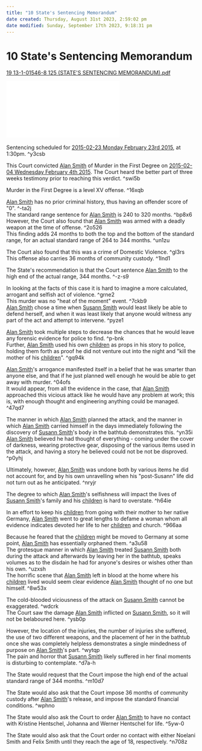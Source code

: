 ```yaml
---
title: "10 State's Sentencing Memorandum"
date created: Thursday, August 31st 2023, 2:59:02 pm
date modified: Sunday, September 17th 2023, 9:18:31 pm
---
```


# 10 State's Sentencing Memorandum

[19 13-1-01546-8 125 (STATE'S SENTENCING MEMORANDUM).pdf](../../../../assets/attachments/19%2013-1-01546-8%20125%20(STATE'S%20SENTENCING%20MEMORANDUM).pdf)

![19 13-1-01546-8 125 (STATE'S SENTENCING MEMORANDUM).pdf](../../../../assets/attachments/19%2013-1-01546-8%20125%20(STATE'S%20SENTENCING%20MEMORANDUM).pdf)

Sentencing scheduled for [2015-02-23 Monday February 23rd 2015](../../10-19%20Case%20Dates/13%20Investigation%20Dates/2015-02-23%20Monday%20February%2023rd%202015.md), at 1:30pm. ^y3csb

This Court convicted [Alan Smith](../../70-79%20People/72%20Suspects%20and%20People%20of%20Interest/01%20Alan%20Smith.md) of Murder in the First Degree on [2015-02-04 Wednesday February 4th 2015](../../10-19%20Case%20Dates/13%20Investigation%20Dates/2015-02-04%20Wednesday%20February%204th%202015.md). The Court heard the better part of three weeks testimony prior to reaching this verdict. ^swi5b

Murder in the First Degree is a level XV offense. ^16xqb

[Alan Smith](../../70-79%20People/72%20Suspects%20and%20People%20of%20Interest/01%20Alan%20Smith.md) has no prior criminal history, thus having an offender score of "0". ^-ta2j  
The standard range sentence for [Alan Smith](../../70-79%20People/72%20Suspects%20and%20People%20of%20Interest/01%20Alan%20Smith.md) is 240 to 320 months. ^bp8x6  
However, the Court also found that [Alan Smith](../../70-79%20People/72%20Suspects%20and%20People%20of%20Interest/01%20Alan%20Smith.md) was armed with a deadly weapon at the time of offense. ^2o526  
This finding adds 24 months to both the top and the bottom of the standard range, for an actual standard range of 264 to 344 months. ^un1zu

The Court also found that this was a crime of Domestic Violence. ^gl3rs  
This offense also carries 36 months of community custody. ^1lnd1

The State's recommendation is that the Court sentence [Alan Smith](../../70-79%20People/72%20Suspects%20and%20People%20of%20Interest/01%20Alan%20Smith.md) to the high end of the actual range, 344 months. ^-z-s9

In looking at the facts of this case it is hard to imagine a more calculated, arrogant and selfish act of violence. ^grne2  
This murder was no "heat of the moment" event. ^7ckb9  
[Alan Smith](../../70-79%20People/72%20Suspects%20and%20People%20of%20Interest/01%20Alan%20Smith.md) chose a time when [Susann Smith](../../70-79%20People/71%20Victim(s)/01%20Susann%20Smith.md) would least likely be able to defend herself, and when it was least likely that anyone would witness any part of the act and attempt to intervene. ^pyze1

[Alan Smith](../../70-79%20People/72%20Suspects%20and%20People%20of%20Interest/01%20Alan%20Smith.md) took multiple steps to decrease the chances that he would leave any forensic evidence for police to find. ^p-bnk  
Further, [Alan Smith](../../70-79%20People/72%20Suspects%20and%20People%20of%20Interest/01%20Alan%20Smith.md) used his own [children](../../70-79%20People/73%20Family%20and%20Friends/07%20Children.md) as props in his story to police, holding them forth as proof he did not venture out into the night and "kill the mother of his [children](../../70-79%20People/73%20Family%20and%20Friends/07%20Children.md)". ^gq94k

[Alan Smith](../../70-79%20People/72%20Suspects%20and%20People%20of%20Interest/01%20Alan%20Smith.md)'s arrogance manifested itself in a belief that he was smarter than anyone else, and that if he just planned well enough he would be able to get away with murder. ^04ofs  
It would appear, from all the evidence in the case, that [Alan Smith](../../70-79%20People/72%20Suspects%20and%20People%20of%20Interest/01%20Alan%20Smith.md) approached this vicious attack like he would have any problem at work; this is, with enough thought and engineering anything could be managed. ^47qd7

The manner in which [Alan Smith](../../70-79%20People/72%20Suspects%20and%20People%20of%20Interest/01%20Alan%20Smith.md) planned the attack, and the manner in which [Alan Smith](../../70-79%20People/72%20Suspects%20and%20People%20of%20Interest/01%20Alan%20Smith.md) carried himself in the days immediately following the discovery of [Susann Smith](../../70-79%20People/71%20Victim(s)/01%20Susann%20Smith.md)'s body in the bathtub demonstrates this. ^yn35i  
[Alan Smith](../../70-79%20People/72%20Suspects%20and%20People%20of%20Interest/01%20Alan%20Smith.md) believed he had thought of everything - coming under the cover of darkness, wearing protective gear, disposing of the various items used in the attack, and having a story he believed could not be not be disproved. ^p0yhj

Ultimately, however, [Alan Smith](../../70-79%20People/72%20Suspects%20and%20People%20of%20Interest/01%20Alan%20Smith.md) was undone both by various items he did not account for, and by his own unravelling when his "post-Susann" life did not turn out as he anticipated. ^nryjr

The degree to which [Alan Smith](../../70-79%20People/72%20Suspects%20and%20People%20of%20Interest/01%20Alan%20Smith.md)'s selfishness will impact the lives of [Susann Smith](../../70-79%20People/71%20Victim(s)/01%20Susann%20Smith.md)'s family and his [children](../../70-79%20People/73%20Family%20and%20Friends/07%20Children.md) is hard to overstate. ^h64ie

In an effort to keep his [children](../../70-79%20People/73%20Family%20and%20Friends/07%20Children.md) from going with their mother to her native Germany, [Alan Smith](../../70-79%20People/72%20Suspects%20and%20People%20of%20Interest/01%20Alan%20Smith.md) went to great lengths to defame a woman whom all evidence indicates devoted her life to her [children](../../70-79%20People/73%20Family%20and%20Friends/07%20Children.md) and church. ^966aa

Because he feared that the [children](../../70-79%20People/73%20Family%20and%20Friends/07%20Children.md) might be moved to Germany at some point, [Alan Smith](../../70-79%20People/72%20Suspects%20and%20People%20of%20Interest/01%20Alan%20Smith.md) has essentially orphaned them. ^a3u58  
The grotesque manner in which [Alan Smith](../../70-79%20People/72%20Suspects%20and%20People%20of%20Interest/01%20Alan%20Smith.md) treated [Susann Smith](../../70-79%20People/71%20Victim(s)/01%20Susann%20Smith.md) both during the attack and afterwards by leaving her in the bathtub, speaks volumes as to the disdain he had for anyone's desires or wishes other than his own. ^uzxsh  
The horrific scene that [Alan Smith](../../70-79%20People/72%20Suspects%20and%20People%20of%20Interest/01%20Alan%20Smith.md) left in blood at the home where his [children](../../70-79%20People/73%20Family%20and%20Friends/07%20Children.md) lived would seem clear evidence [Alan Smith](../../70-79%20People/72%20Suspects%20and%20People%20of%20Interest/01%20Alan%20Smith.md) thought of no one but himself. ^8w53x

The cold-blooded viciousness of the attack on [Susann Smith](../../70-79%20People/71%20Victim(s)/01%20Susann%20Smith.md) cannot be exaggerated. ^wdcrk  
The Court saw the damage [Alan Smith](../../70-79%20People/72%20Suspects%20and%20People%20of%20Interest/01%20Alan%20Smith.md) inflicted on [Susann Smith](../../70-79%20People/71%20Victim(s)/01%20Susann%20Smith.md), so it will not be belaboured here. ^ysb0p

However, the location of the injuries, the number of injuries she suffered, the use of two different weapons, and the placement of her in the bathtub once she was completely helpless demonstrates a single mindedness of purpose on [Alan Smith](../../70-79%20People/72%20Suspects%20and%20People%20of%20Interest/01%20Alan%20Smith.md)'s part. ^wytqp  
The pain and horror that [Susann Smith](../../70-79%20People/71%20Victim(s)/01%20Susann%20Smith.md) likely suffered in her final moments is disturbing to contemplate. ^d7a-h

The State would request that the Court impose the high end of the actual standard range of 344 months. ^m10d7

The State would also ask that the Court impose 36 months of community custody after [Alan Smith](../../70-79%20People/72%20Suspects%20and%20People%20of%20Interest/01%20Alan%20Smith.md)'s release, and impose the standard financial conditions. ^wphno

The State would also ask the Court to order [Alan Smith](../../70-79%20People/72%20Suspects%20and%20People%20of%20Interest/01%20Alan%20Smith.md) to have no contact with Kristine Hentschel, Johanna and Werner Hentschel for life. ^5yw-0

The State would also ask that the Court order no contact with either Noelani Smith and Felix Smith until they reach the age of 18, respectively. ^n708z
